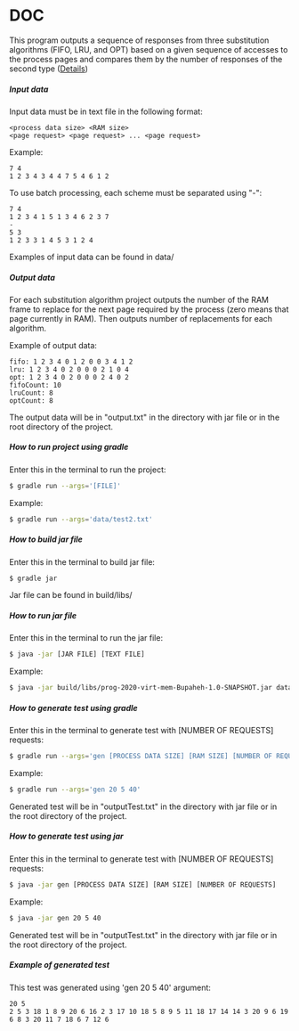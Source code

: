 # DOC

This program outputs a sequence of responses from three substitution algorithms (FIFO, LRU, and OPT) based on a given sequence of accesses to the process pages and compares them by the number of responses of the second type ([Details](README.md))

##### Input data

Input data must be in text file in the following format:

```
<process data size> <RAM size>
<page request> <page request> ... <page request>
```

Example:

```
7 4
1 2 3 4 3 4 4 7 5 4 6 1 2
```

To use batch processing, each scheme must be separated using "-":

```
7 4
1 2 3 4 1 5 1 3 4 6 2 3 7
-
5 3
1 2 3 3 1 4 5 3 1 2 4
```

Examples of input data can be found in data/

##### Output data

For each substitution algorithm project outputs the number of the RAM frame to replace for the next page required by the process (zero means that page currently in RAM). Then outputs number of replacements for each algorithm.

Example of output data:

```
fifo: 1 2 3 4 0 1 2 0 0 3 4 1 2
lru: 1 2 3 4 0 2 0 0 0 2 1 0 4
opt: 1 2 3 4 0 2 0 0 0 2 4 0 2
fifoCount: 10
lruCount: 8
optCount: 8
```

The output data will be in "output.txt" in the directory with jar file or in the root directory of the project. 

##### How to run project using gradle

Enter this in the terminal to run the project:

```bash
$ gradle run --args='[FILE]'
```

Example:
```bash
$ gradle run --args='data/test2.txt'
```

##### How to build jar file

Enter this in the terminal to build jar file:

```bash
$ gradle jar
```
Jar file can be found in build/libs/

##### How to run jar file

Enter this in the terminal to run the jar file:

```bash
$ java -jar [JAR FILE] [TEXT FILE]
```

Example:

```bash
$ java -jar build/libs/prog-2020-virt-mem-Bupaheh-1.0-SNAPSHOT.jar data/test2.txt
```

##### How to generate test using gradle

Enter this in the terminal to generate test with [NUMBER OF REQUESTS] requests:

```bash
$ gradle run --args='gen [PROCESS DATA SIZE] [RAM SIZE] [NUMBER OF REQUESTS]'
```

Example:

```bash
$ gradle run --args='gen 20 5 40'
```

Generated test will be in "outputTest.txt" in the directory with jar file or in the root directory of the project. 

##### How to generate test using jar

Enter this in the terminal to generate test with [NUMBER OF REQUESTS] requests:

```bash
$ java -jar gen [PROCESS DATA SIZE] [RAM SIZE] [NUMBER OF REQUESTS]
```

Example:

```bash
$ java -jar gen 20 5 40
```

Generated test will be in "outputTest.txt" in the directory with jar file or in the root directory of the project. 

##### Example of generated test

This test was generated using 'gen 20 5 40' argument:

```
20 5
2 5 3 18 1 8 9 20 6 16 2 3 17 10 18 5 8 9 5 11 18 17 14 14 3 20 9 6 19 6 8 3 20 11 7 18 6 7 12 6
```